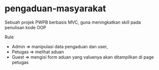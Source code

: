 # pengaduan-masyarakat

Sebuah projek PWPB berbasis MVC, guna meningkatkan skill pada penulisan kode OOP

Rule
- Admin => manipulasi data pengaduan dan user,
- Petugas => melihat aduan
- Guest => mengisi form aduan yang valuenya akan ditampilkan di page petugas
